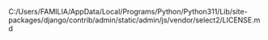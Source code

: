 C:/Users/FAMILIA/AppData/Local/Programs/Python/Python311/Lib/site-packages/django/contrib/admin/static/admin/js/vendor/select2/LICENSE.md